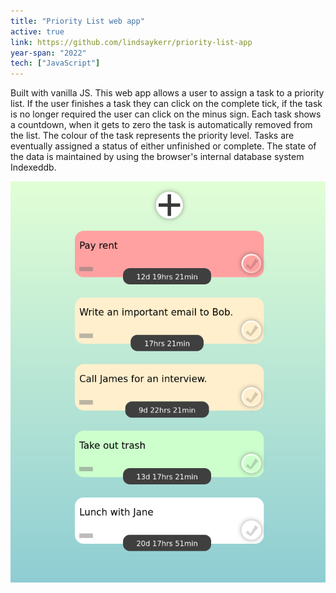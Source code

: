 ```yaml
---
title: "Priority List web app"
active: true 
link: https://github.com/lindsaykerr/priority-list-app
year-span: "2022"
tech: ["JavaScript"]
---
```



Built with vanilla JS. This web app allows a user to assign a task to a priority list. If the user finishes a task they can click on the complete tick, if the task is no longer required the user can click on the minus sign. Each task shows a countdown, when it gets to zero the task is automatically removed from the list. The colour of the task represents the priority level. Tasks are eventually assigned a status of either unfinished or complete. The state of the data is maintained by using the browser's internal database system Indexeddb.

!["Priority List Web App"](/assets/images/repo/priority-list.png)